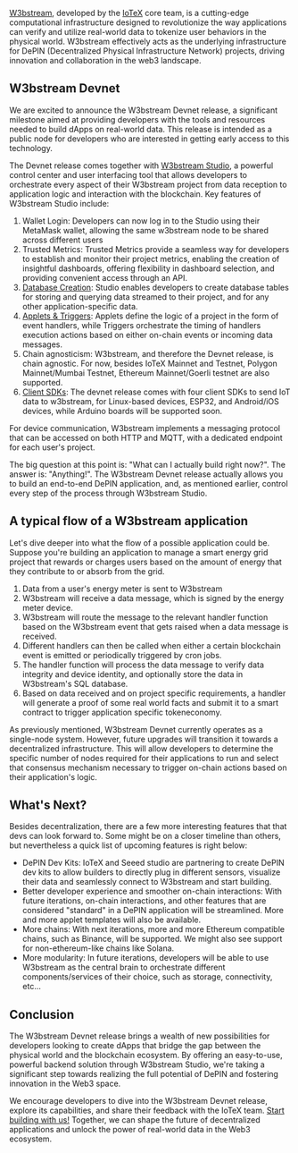 [W3bstream](https://w3bstream.com/), developed by the [IoTeX](https://iotex.io/) core team, is a cutting-edge computational infrastructure designed to revolutionize the way applications can verify and utilize real-world data to tokenize user behaviors in the physical world. W3bstream effectively acts as the underlying infrastructure for DePIN (Decentralized Physical Infrastructure Network) projects, driving innovation and collaboration in the web3 landscape.

## W3bstream Devnet 

We are excited to announce the W3bstream Devnet release, a significant milestone aimed at providing developers with the tools and resources needed to build dApps on real-world data. This release is intended as a public node for developers who are interested in getting early access to this technology. 

The Devnet release comes together with [W3bstream Studio](https://devnet.w3bstream.com/), a powerful control center and user interfacing tool that allows developers to orchestrate every aspect of their W3bstream project from data reception to application logic and interaction with the blockchain. Key features of W3bstream Studio include:

1. Wallet Login: Developers can now log in to the Studio using their MetaMask wallet, allowing the same w3bstream node to be shared across different users
2. Trusted Metrics: Trusted Metrics provide a seamless way for developers to establish and monitor their project metrics, enabling the creation of insightful dashboards, offering flexibility in dashboard selection, and providing convenient access through an API.
3. [Database Creation](https://docs.w3bstream.com/get-started/video-how-to/create-database-tables): Studio enables developers to create database tables for storing and querying data streamed to their project, and for any other application-specific data.
4. [Applets & Triggers](https://docs.w3bstream.com/get-started/basic-concepts/applets-and-handlers): Applets define the logic of a project in the form of event handlers, while Triggers orchestrate the timing of handlers execution actions based on either on-chain events or incoming data messages. 
5. Chain agnosticism: W3bstream, and therefore the Devnet release, is chain agnostic. For now, besides IoTeX Mainnet and Testnet, Polygon Mainnet/Mumbai Testnet, Ethereum Mainnet/Goerli testnet are also supported. 
6. [Client SDKs](https://docs.w3bstream.com/client-device-sdks/introduction): The devnet release comes with four client SDKs to send IoT data to w3bstream, for Linux-based devices, ESP32, and Android/iOS devices, while Arduino boards will be supported soon. 


For device communication, W3bstream implements a messaging protocol that can be accessed on both HTTP and MQTT, with a dedicated endpoint for each user's project.

The big question at this point is: "What can I actually build right now?". The answer is: "Anything!". The W3bstream Devnet release actually allows you to build an end-to-end DePIN application, and, as mentioned earlier, control every step of the process through W3bstream Studio. 

## A typical flow of a W3bstream application

Let's dive deeper into what the flow of a possible application could be. Suppose you're building an application to manage a smart energy grid project that rewards or charges users based on the amount of energy that they contribute to or absorb from the grid. 

1. Data from a user's energy meter is sent to W3bstream
2. W3bstream will receive a data message, which is signed by the energy meter device.
3. W3bstream will route the message to the relevant handler function based on the W3bstream event that gets raised when a data message is received. 
4. Different handlers can then be called when either a certain blockchain event is emitted or periodically triggered by cron jobs.
5. The handler function will process the data message to verify data integrity and device identity, and optionally store the data in W3bstream's SQL database. 
6. Based on data received and on project specific requirements, a handler will generate a proof of some real world facts and submit it to a smart contract to trigger application specific tokeneconomy.

As previously mentioned, W3bstream Devnet currently operates as a single-node system. However, future upgrades will transition it towards a decentralized infrastructure. This will allow developers to determine the specific number of nodes required for their applications to run and select that consensus mechanism necessary to trigger on-chain actions based on their application's logic.

## What's Next?  

Besides decentralization, there are a few more interesting features that that devs can look forward to. Some might be on a closer timeline than others, but nevertheless a quick list of upcoming features is right below: 

- DePIN Dev Kits: IoTeX and Seeed studio are partnering to create DePIN dev kits to allow builders to directly plug in different sensors, visualize their data and seamlessly connect to W3bstream and start building. 
- Better developer experience and smoother on-chain interactions: With future iterations, on-chain interactions, and other features that are considered "standard" in a DePIN application will be streamlined. More and more applet templates will also be available. 
- More chains: With next iterations, more and more Ethereum compatible chains, such as Binance, will be supported. We might also see support for non-ethereum-like chains like Solana. 
- More modularity: In future iterations, developers will be able to use W3bstream as the central brain to orchestrate different components/services of their choice, such as storage, connectivity, etc... 

## Conclusion 

The W3bstream Devnet release brings a wealth of new possibilities for developers looking to create dApps that bridge the gap between the physical world and the blockchain ecosystem. By offering an easy-to-use, powerful backend solution through W3bstream Studio, we're taking a significant step towards realizing the full potential of DePIN and fostering innovation in the Web3 space.

We encourage developers to dive into the W3bstream Devnet release, explore its capabilities, and share their feedback with the IoTeX team. [Start building with us!](https://developers.iotex.io/) Together, we can shape the future of decentralized applications and unlock the power of real-world data in the Web3 ecosystem.
